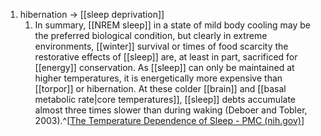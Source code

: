 1. hibernation → [[sleep deprivation]]
	1. In summary, [[NREM sleep]] in a state of mild body cooling may be the preferred biological condition, but clearly in extreme environments, [[winter]] survival or times of food scarcity the restorative effects of [[sleep]] are, at least in part, sacrificed for [[energy]] conservation. As [[sleep]] can only be maintained at higher temperatures, it is energetically more expensive than [[torpor]] or hibernation. At these colder [[brain]] and [[basal metabolic rate|core temperatures]], [[sleep]] debts accumulate almost three times slower than during waking (Deboer and Tobler, 2003).^[[The Temperature Dependence of Sleep - PMC (nih.gov)](https://www.ncbi.nlm.nih.gov/pmc/articles/PMC6491889/)]
